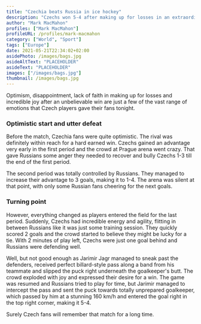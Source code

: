```yaml
---
title: "Czechia beats Russia in ice hockey"
description: "Czechs won 5-4 after making up for losses in an extraordinary third period."
author: "Mark MacMahon"
profiles: ["Mark MacMahon"]
profileURL: /profiles/mark-macmahon
category: ["World", "Sport"]
tags: ["Europe"]
date: 2021-05-21T22:34:02+02:00
asidePhoto: /images/bags.jpg
asideAltText: "PLACEHOLDER"
asideText: "PLACEHOLDER"
images: ["/images/bags.jpg"]
thumbnail: /images/bags.jpg
---
```


Optimism, disappointment, lack of faith in making up for losses and incredible joy after an unbelievable win are just a few of the vast range of emotions that Czech players gave their fans tonight.

### Optimistic start and utter defeat

Before the match, Czechia fans were quite optimistic. The rival was definitely within reach for a hard earned win. Czechs gained an advantage very early in the first period and the crowd at Prague arena went crazy. That gave Russians some anger they needed to recover and bully Czechs 1-3 till the end of the first period.

The second period was totally controlled by Russians. They managed to increase their advantage to 3 goals, making it to 1-4. The arena was silent at that point, with only some Russian fans cheering for the next goals.

### Turning point

However, everything changed as players entered the field for the last period. Suddenly, Czechs had incredible energy and agility, flitting in between Russians like it was just some training session. They quickly scored 2 goals and the crowd started to believe they might be lucky for a tie. With 2 minutes of play left, Czechs were just one goal behind and Russians were defending well.

Well, but not good enough as Jarimir Jagr managed to sneak past the defenders, received perfect billard-style pass along a band from his teammate and slipped the puck right underneath the goalkeeper's butt. The crowd exploded with joy and expressed their desire for a win. The game was resumed and Russians tried to play for time, but Jarimir managed to intercept the pass and sent the puck towards totally unprepared goalkeeper, which passed by him at a stunning 160 km/h and entered the goal right in the top right corner, making it 5-4.

Surely Czech fans will remember that match for a long time.
